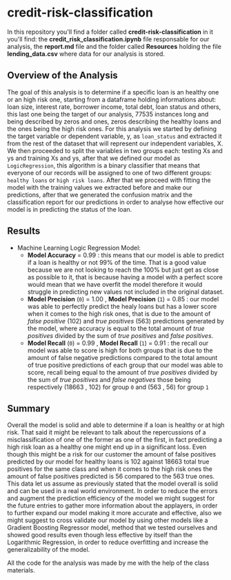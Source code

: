 # credit-risk-classification

In this repository you'll find a folder called **credit-risk-classification** in it you'll find: the **credit_risk_classification.ipynb** file responsable for our analysis, the **report.md** file and the folder called **Resources** holding the file **lending_data.csv** where data for our analysis is stored.

## Overview of the Analysis

The goal of this analysis is to determine if a specific loan is an healthy one or an high risk one, starting from a dataframe holding informations about: loan size, interest rate, borrower income, total debt, loan status and others, this last one being the target of our analysis, 77535 instances long and being described by zeros and ones, zeros describing the healthy loans and the ones being the high risk ones.
For this analysis we started by defining the target variable or dependent variable, y, as `loan_status` and extracted it from the rest of the dataset that will represent our independent variables, X. We then proceeded to split the variables in two groups each: testing Xs and ys and training Xs and ys, after that we defined our model as `LogicRegression`, this algorithm is a binary classifier that means that everyone of our records will be assigned to one of two different groups: `healthy loans` or `high risk loans`. After that we proceed with fitting the model with the training values we extracted before and make our predictions, after that we generated the confusion matrix and the classification report for our predictions in order to analyse how effective our model is in predicting the status of the loan.

## Results

* Machine Learning Logic Regression Model:
    * **Model Accuracy** = 0.99 : this means that our model is able to predict if a loan is healthy or not 99% of the time. That is a good value because we are not looking to reach the 100% but just get as close as possible to it, that is because having a model with a perfect score would mean that we have overfit the model therefore it would struggle in predicting new values not included in the original dataset.
    * **Model Precision** (`0`) = 1.00 , **Model Precision** (`1`) = 0.85 : our model was able to perfectly predict the healy loans but has a lower score when it comes to the high risk ones, that is due to the amount of *false positive* (102) and *true positives* (563) predictions generated by the model, where accuracy is equal to the total amount of *true positives* divided by the sum of *true positives* and *false positives*.
    * **Model Recall** (`0`) = 0.99 , **Model Recall** (`1`) = 0.91 : the recall our model was able to score is high for both groups that is due to the amount of false negative predictions compared to the total amount of true positive predictions of each group that our model was able to score, recall being equal to the amount of *true positives* divided by the sum of *true positives* and *false negatives* those being respectively (18663 , 102) for group `0` and (563 , 56) for group `1`
    
    

## Summary

Overall the model is solid and able to determine if a loan is healthy or at high risk. That said it might be relevant to talk about the repercussions of a misclassification of one of the former as one of the first, in fact predicting a high risk loan as a healthy one might end up in a significant loss.
Even though this might be a risk for our customer the amount of false positives predicted by our model for healthy loans is 102 against 18663 total true positives for the same class and when it comes to the high risk ones the amount of false positives predicted is 56 compared to the 563 true ones. This data let us assume as previously stated that the model overall is solid and can be used in a real world environment.
In order to reduce the errors and augment the prediction efficiency of the model we might suggest for the future entries to gather more information about the applayers, in order to further expand our model making it more accurate and effective, also we might suggest to cross validate our model by using other models like a Gradient Boosting Regressor model, method that we tested ourselves and showed good results even though less effective by itself than the Logarithmic Regression, in order to reduce overfitting and increase the generalizability of the model.



All the code for the analysis was made by me with the help of the class materials.
